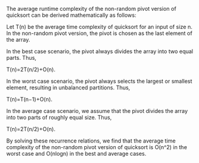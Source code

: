 The average runtime complexity of the non-random pivot version of quicksort can be derived mathematically as follows:

Let T(n) be the average time complexity of quicksort for an input of size n. In the non-random pivot version, the pivot is chosen as the last element of the array.

In the best case scenario, the pivot always divides the array into two equal parts. Thus, 

T(n)=2T(n/2)+O(n).

In the worst case scenario, the pivot always selects the largest or smallest element, resulting in unbalanced partitions. Thus, 

T(n)=T(n−1)+O(n).

In the average case scenario, we assume that the pivot divides the array into two parts of roughly equal size. Thus, 

T(n)=2T(n/2)+O(n).

By solving these recurrence relations, we find that the average time complexity of the non-random pivot version of quicksort is O(n^2) in the worst case and O(nlogn) in the best and average cases.
